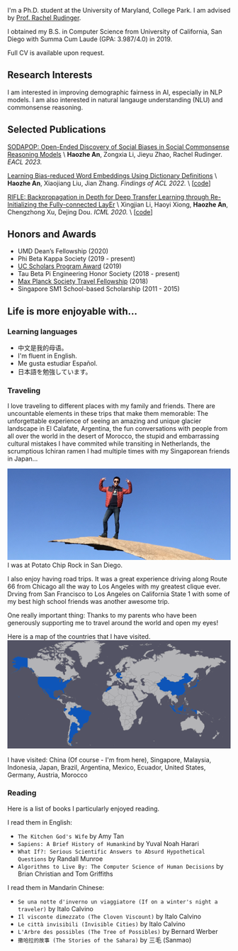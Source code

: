 I'm a Ph.D. student at the University of Maryland, College Park. I am advised by [Prof. Rachel Rudinger](https://rudinger.github.io/).

I obtained my B.S. in Computer Science from University of California, San Diego with Summa Cum Laude (GPA: 3.987/4.0) in 2019.

Full CV is available upon request.

## Research Interests
I am interested in improving demographic fairness in AI, especially in NLP models. I am also interested in natural langauge understanding (NLU) and commonsense reasoning.

## Selected Publications
[SODAPOP: Open-Ended Discovery of Social Biases in Social Commonsense Reasoning Models](https://arxiv.org/abs/2210.07269) \\
**Haozhe An**, Zongxia Li, Jieyu Zhao, Rachel Rudinger. *EACL 2023.*

[Learning Bias-reduced Word Embeddings Using Dictionary Definitions](https://aclanthology.org/2022.findings-acl.90/) \\
**Haozhe An**, Xiaojiang Liu, Jian Zhang. *Findings of ACL 2022.* \\
\[[code](https://github.com/haozhe-an/dd-glove)\]

[RIFLE: Backpropagation in Depth for Deep Transfer Learning through Re-Initializing the Fully-connected LayEr](http://proceedings.mlr.press/v119/li20r/li20r.pdf) \\
Xingjian Li, Haoyi Xiong, **Haozhe An**, Chengzhong Xu, Dejing Dou. *ICML 2020.* \\
\[[code](https://github.com/haozhe-an/RIFLE-Paddle-Implementation)\]

## Honors and Awards
- UMD Dean’s Fellowship (2020)
- Phi Beta Kappa Society (2019 - present)
- [UC Scholars Program Award](https://students.ucsd.edu/sponsor/uc-scholars/index.html) (2019)
- Tau Beta Pi Engineering Honor Society (2018 - present)
- [Max Planck Society Travel Fellowship](https://cmmrs2018.mpi-sws.org/) (2018)
- Singapore SM1 School-based Scholarship (2011 - 2015)

## Life is more enjoyable with...
### Learning languages
* 中文是我的母语。
* I'm fluent in English.
* Me gusta estudiar Español.
* 日本語を勉強しています。

### Traveling 
I love traveling to different places with my family and friends. There are uncountable elements in these trips that make them memorable: The unforgettable experience of seeing an amazing and unique glacier landscape in El Calafate, Argentina, the fun conversations with people from all over the world in the desert of Morocco, the stupid and embarrassing cultural mistakes I have commited while transiting in Netherlands, the scrumptious Ichiran ramen I had multiple times with my Singaporean friends in Japan... 

![potatochips](IMG_3446.jpg)
I was at Potato Chip Rock in San Diego.

I also enjoy having road trips. It was a great experience driving along Route 66 from Chicago all the way to Los Angeles with my greatest clique ever. Drving from San Francisco to Los Angeles on California State 1 with some of my best high school friends was another awesome trip.

One really important thing: Thanks to my parents who have been generously supporting me to travel around the world and open my eyes!

Here is a map of the countries that I have visited.
![map](amCharts.png)

I have visited:
China (Of course - I'm from here), Singapore, Malaysia, Indonesia, Japan, Brazil, Argentina, Mexico, Ecuador, United States, Germany, Austria, Morocco

### Reading
Here is a list of books I particularly enjoyed reading.

I read them in English:
- `The Kitchen God's Wife` by Amy Tan
- `Sapiens: A Brief History of Humankind` by Yuval Noah Harari 
- `What If?: Serious Scientific Answers to Absurd Hypothetical Questions` by Randall Munroe 
- `Algorithms to Live By: The Computer Science of Human Decisions` by Brian Christian and Tom Griffiths 


I read them in Mandarin Chinese:
- `Se una notte d'inverno un viaggiatore (If on a winter's night a traveler)` by Italo Calvino
- `Il visconte dimezzato (The Cloven Viscount)` by Italo Calvino
- `Le città invisibili (Invisible Cities)` by Italo Calvino
- `L'Arbre des possibles (The Tree of Possibles)` by Bernard Werber
- `撒哈拉的故事 (The Stories of the Sahara)` by 三毛 (Sanmao)
